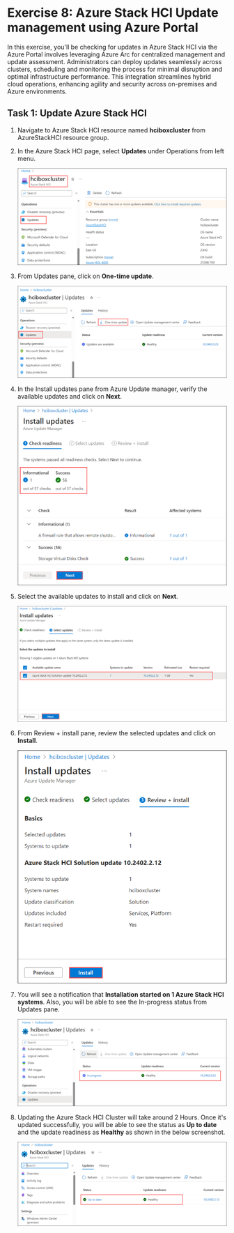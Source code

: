 # Exercise 8: Azure Stack HCI Update management using Azure Portal  

In this exercise, you'll be checking for updates in Azure Stack HCI via the Azure Portal involves leveraging Azure Arc for centralized management and update assessment. Administrators can deploy updates seamlessly across clusters, scheduling and monitoring the process for minimal disruption and optimal infrastructure performance. This integration streamlines hybrid cloud operations, enhancing agility and security across on-premises and Azure environments.

## Task 1: Update Azure Stack HCI  

1. Navigate to Azure Stack HCI resource named **hciboxcluster** from AzureStackHCI resource group.

2. In the Azure Stack HCI page, select **Updates** under Operations from left menu.

   ![](media/hci24-11.png)

3. From Updates pane, click on **One-time update**.

   ![](media/hci24-12.png)

4. In the Install updates pane from Azure Update manager, verify the available updates and click on **Next**.

   ![](media/hci24-13.png)
  
5. Select the available updates to install and click on **Next**.

   ![](media/hci24-14.png)

6. From Review + install pane, review the selected updates and click on **Install**.

   ![](media/hci24-15.png)

7. You will see a notification that **Installation started on 1 Azure Stack HCI systems**. Also, you will be able to see the In-progress status from Updates pane.

   ![](media/hci24-16.1.png)

8. Updating the Azure Stack HCI Cluster will take around 2 Hours. Once it's updated successfully, you will be able to see the status as **Up to date** and the update readiness as **Healthy** as shown in the below screenshot.

   ![](media/hci24-17.png)


